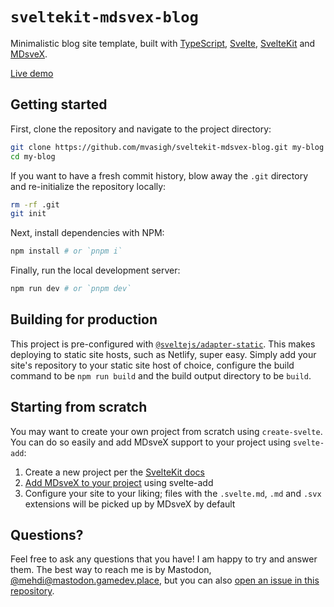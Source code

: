 # `sveltekit-mdsvex-blog`

Minimalistic blog site template, built with [TypeScript](https://www.typescriptlang.org/), [Svelte](https://svelte.dev), [SvelteKit](https://kit.svelte.dev) and [MDsveX](https://mdsvex.com).

[Live demo](https://sveltekit-mdsvex-blog.netlify.app)

## Getting started

First, clone the repository and navigate to the project directory:

```bash
git clone https://github.com/mvasigh/sveltekit-mdsvex-blog.git my-blog
cd my-blog
```

If you want to have a fresh commit history, blow away the `.git` directory and re-initialize the repository locally:

```bash
rm -rf .git
git init
```

Next, install dependencies with NPM:

```bash
npm install # or `pnpm i`
```

Finally, run the local development server:

```bash
npm run dev # or `pnpm dev`
```

## Building for production

This project is pre-configured with [`@sveltejs/adapter-static`](https://github.com/sveltejs/kit/tree/master/packages/adapter-static). This makes deploying to static site hosts, such as Netlify, super easy. Simply add your site's repository to your static site host of choice, configure the build command to be `npm run build` and the build output directory to be `build`.

## Starting from scratch

You may want to create your own project from scratch using `create-svelte`. You can do so easily and add MDsveX support to your project using `svelte-add`:

1. Create a new project per the [SvelteKit docs](https://kit.svelte.dev/docs#introduction-getting-started)
2. [Add MDsveX to your project](https://github.com/svelte-add/mdsvex#-adding-to-sveltekit) using svelte-add
3. Configure your site to your liking; files with the `.svelte.md`, `.md` and `.svx` extensions will be picked up by MDsveX by default

## Questions?

Feel free to ask any questions that you have! I am happy to try and answer them. The best way to reach me is by Mastodon, [@mehdi@mastodon.gamedev.place](https://mastodon.gamedev.place/@mehdi), but you can also [open an issue in this repository](https://github.com/mvasigh/sveltekit-mdsvex-blog/issues/new).
